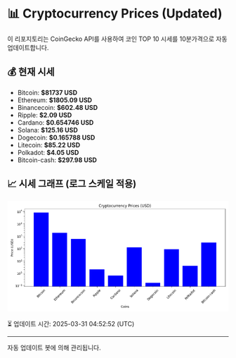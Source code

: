 
# 📊 Cryptocurrency Prices (Updated)

이 리포지토리는 CoinGecko API를 사용하여 코인 TOP 10 시세를 10분가격으로 자동 업데이트합니다.

## 💰 현재 시세
- Bitcoin: **$81737 USD**
- Ethereum: **$1805.09 USD**
- Binancecoin: **$602.48 USD**
- Ripple: **$2.09 USD**
- Cardano: **$0.654746 USD**
- Solana: **$125.16 USD**
- Dogecoin: **$0.165788 USD**
- Litecoin: **$85.22 USD**
- Polkadot: **$4.05 USD**
- Bitcoin-cash: **$297.98 USD**

## 📈 시세 그래프 (로그 스케일 적용)
![Crypto Prices](crypto_prices.png)

⏳ 업데이트 시간: 2025-03-31 04:52:52 (UTC)

---
자동 업데이트 봇에 의해 관리됩니다.
